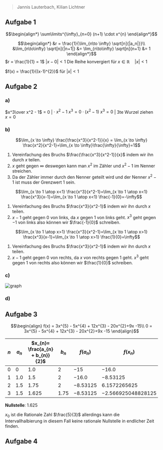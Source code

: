 > Jannis Lauterbach, Kilian Lichtner


## Aufgabe 1

$$\begin{align*}
\sum\limits^{\infty}_{n=0} (n+1) \cdot x^{n}
\end{align*}$$

$$\begin{align*}
&r = \frac{1}{\lim_{n\to \infty} \sqrt[n]{|a_n|}}\\
&\lim_{n\to\infty} \sqrt[n]{|n+1|} &= \lim_{n\to\infty} \sqrt[n]{n+1} &= 1
\end{align*}$$
$r = \frac{1}{1} = 1$
$|x-0| < 1$
Die Reihe konvergiert für $x\in\mathbb R\quad |x| < 1$

$f(x) = \frac{1}{(x-1)^{2}}$ für $|x| < 1$

## Aufgabe 2
### a)
$x^3\over x^2 - 1$ = 0    | $\cdot \ x^2 -1$
$x^3  =  0 \cdot  (x^2 - 1)$
$x^3 = 0$   | 3te Wurzel ziehen
$x = 0$

### b)
$$\lim_{x \to \infty} \frac{\frac{x^3}{x^2-1}}{x} = \lim_{x \to \infty} \frac{x^2}{x^2-1}=\lim_{x \to \infty}\frac{\infty}{\infty}=1$$
1. Vereinfachung des Bruchs $\frac{\frac{x^3}{x^2-1}}{x}$ indem wir ihn durch $x$ teilen.
2. $x$ geht gegen $\infty$ deswegen kann man $x^2$ im Zähler und $x^2-1$ im Nenner streichen. 
3. Da der Zähler immer durch den Nenner geteilt wird und der Nenner $x^2-1$ ist muss der Grenzwert $1$ sein.

$$\lim_{x \to 1 \atop x<1} \frac{x^3}{x^2-1}=\lim_{x \to 1 \atop x<1} \frac{x^3}{x-1}=\lim_{x \to 1 \atop x<1} \frac{-1}{0}=-\infty$$
1. Vereinfachung des Bruchs $\frac{x^3}{x^2-1}$ indem wir ihn durch $x$ teilen.
2. $x-1$ geht gegen $0$ von links, da $x$ gegen $1$ von links geht. $x^3$ geht gegen $-1$ von links also können wir $\frac{-1}{0}$ schreiben.


$$\lim_{x \to 1 \atop x>1} \frac{x^3}{x^2-1}=\lim_{x \to 1 \atop x>1} \frac{x^3}{x-1}=\lim_{x \to 1 \atop x>1} \frac{1}{0}=\infty$$
1. Vereinfachung des Bruchs $\frac{x^3}{x^2-1}$ indem wir ihn durch $x$ teilen.
2. $x-1$ geht gegen $0$ von rechts, da $x$ von rechts gegen $1$ geht. $x^3$ geht gegen $1$ von rechts also können wir $\frac{1}{0}$ schreiben.

### c)
![graph](graph.png)

### d)

## Aufgabe 3

$$\begin{align}
f(x) = 3x^{5} - 5x^{4} + 12x^{3} - 20x^{2}+9x -15\\
0 = 3x^{5} - 5x^{4} + 12x^{3} - 20x^{2}+9x -15
\end{align}$$


|$n$|$a_n$|$x_{n}= \frac{a_{n} + b_{n}}{2}$|$b_n$|$f(a_n)$|$f(x_n)$|$f(b_n)$|
|-|-|-|-|-|-|-|
|$0$|$0$|$1.0$|$2$|$-15$|$-16.0$|$35$|
|$1$|$1.0$|$1.5$|$2$|$-16.0$|$-8.53125$|$35$|
|$2$|$1.5$|$1.75$|$2$|$-8.53125$|$6.1572265625$|$35$|
|$3$|$1.5$|$1.625$|$1.75$|$-8.53125$|$-2.566925048828125$|$6.1572265625$|

__Nullstelle__:
$1.625$

$x_0$ ist die Rationale Zahl $\frac{5}{3}$ allerdings kann die Intervallhalbierung in diesem Fall keine rationale Nullstelle in endlicher Zeit finden.


## Aufgabe 4

